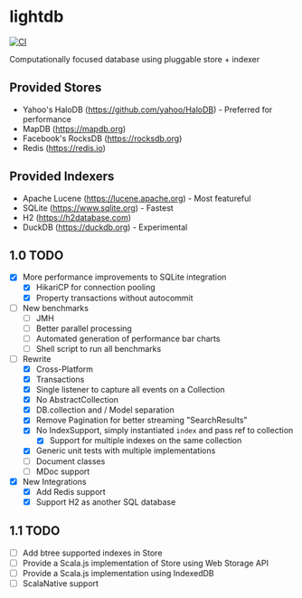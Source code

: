 # lightdb
[![CI](https://github.com/outr/lightdb/actions/workflows/ci.yml/badge.svg)](https://github.com/outr/lightdb/actions/workflows/ci.yml)

Computationally focused database using pluggable store + indexer

## Provided Stores
- Yahoo's HaloDB (https://github.com/yahoo/HaloDB) - Preferred for performance
- MapDB (https://mapdb.org)
- Facebook's RocksDB (https://rocksdb.org)
- Redis (https://redis.io)

## Provided Indexers
- Apache Lucene (https://lucene.apache.org) - Most featureful
- SQLite (https://www.sqlite.org) - Fastest
- H2 (https://h2database.com)
- DuckDB (https://duckdb.org) - Experimental

## 1.0 TODO
- [X] More performance improvements to SQLite integration
  - [X] HikariCP for connection pooling
  - [X] Property transactions without autocommit
- [ ] New benchmarks
  - [ ] JMH
  - [ ] Better parallel processing
  - [ ] Automated generation of performance bar charts
  - [ ] Shell script to run all benchmarks
- [ ] Rewrite
  - [X] Cross-Platform
  - [X] Transactions
  - [X] Single listener to capture all events on a Collection
  - [X] No AbstractCollection
  - [X] DB.collection and / Model separation
  - [X] Remove Pagination for better streaming "SearchResults"
  - [X] No IndexSupport, simply instantiated `index` and pass ref to collection
    - [X] Support for multiple indexes on the same collection
  - [X] Generic unit tests with multiple implementations
  - [ ] Document classes
  - [ ] MDoc support
- [X] New Integrations
  - [X] Add Redis support
  - [X] Support H2 as another SQL database
  
## 1.1 TODO
- [ ] Add btree supported indexes in Store
- [ ] Provide a Scala.js implementation of Store using Web Storage API
- [ ] Provide a Scala.js implementation using IndexedDB
- [ ] ScalaNative support